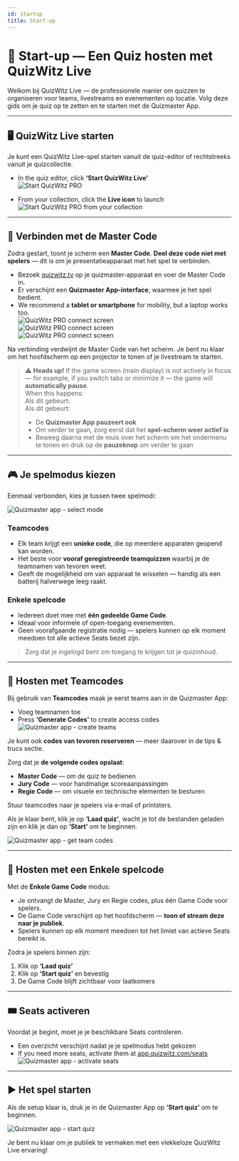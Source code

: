 ```yaml
---
id: startup
title: Start-up
---
```


# 🚀 Start-up — Een Quiz hosten met QuizWitz Live

Welkom bij QuizWitz Live — de professionele manier om quizzen te organiseren voor teams, livestreams en evenementen op locatie. Volg deze gids om je quiz op te zetten en te starten met de Quizmaster App.

---

## 🖥️ QuizWitz Live starten

Je kunt een QuizWitz Live-spel starten vanuit de quiz-editor of rechtstreeks vanuit je quizcollectie.

- In the quiz editor, click **‘Start QuizWitz Live’**\
  ![Start QuizWitz PRO](/images/start-quizwitz-pro.png)

- From your collection, click the **Live icon** to launch\
  ![Start QuizWitz PRO from your collection](/images/start-quizwitz-live.png)

---

## 🔐 Verbinden met de Master Code

Zodra gestart, toont je scherm een **Master Code**. **Deel deze code niet met spelers** — dit is om je presentatieapparaat met het spel te verbinden.

- Bezoek [quizwitz.tv](https://quizwitz.tv) op je quizmaster-apparaat en voer de Master Code in.
- Er verschijnt een **Quizmaster App-interface**, waarmee je het spel bedient.
- We recommend a **tablet or smartphone** for mobility, but a laptop works too.\
  ![QuizWitz PRO connect screen](/images/quizwitz-pro-connect-token.png)\
  ![QuizWitz PRO connect screen](/images/quizwitz-pro-connect-token.png)\
  ![QuizWitz PRO connect screen](/images/quizwitz-pro-connect-token.png)

Na verbinding verdwijnt de Master Code van het scherm. Je bent nu klaar om het hoofdscherm op een projector te tonen of je livestream te starten.

> ⚠️ **Heads up!** If the game screen (main display) is not actively in focus — for example, if you switch tabs or minimize it — the game will **automatically pause**.\
> When this happens:\
> Als dit gebeurt:\
> Als dit gebeurt:
>
> - De **Quizmaster App pauzeert ook**
> - Om verder te gaan, zorg eerst dat het **spel-scherm weer actief is**
> - Beweeg daarna met de muis over het scherm om het ondermenu te tonen en druk op de **pauzeknop** om verder te gaan

---

## 🎮 Je spelmodus kiezen

Eenmaal verbonden, kies je tussen twee spelmodi:

![Quizmaster app - select mode](/images/quizmaster-app-select-mode.png)

### Teamcodes

- Elk team krijgt een **unieke code**, die op meerdere apparaten geopend kan worden.
- Het beste voor **vooraf geregistreerde teamquizzen** waarbij je de teamnamen van tevoren weet.
- Geeft de mogelijkheid om van apparaat te wisselen — handig als een batterij halverwege leeg raakt.

### Enkele spelcode

- Iedereen doet mee met **één gedeelde Game Code**.
- Ideaal voor informele of open-toegang evenementen.
- Geen voorafgaande registratie nodig — spelers kunnen op elk moment meedoen tot alle actieve Seats bezet zijn.

> Zorg dat je ingelogd bent om toegang te krijgen tot je quizinhoud.

---

## 👥 Hosten met Teamcodes

Bij gebruik van **Teamcodes** maak je eerst teams aan in de Quizmaster App:

- Voeg teamnamen toe
- Press **‘Generate Codes’** to create access codes\
  ![Quizmaster app - create teams](/images/quizmaster-app-create-teams.png)

Je kunt ook **codes van tevoren reserveren** — meer daarover in de tips & trucs sectie.

Zorg dat je **de volgende codes opslaat**:

- **Master Code** — om de quiz te bedienen
- **Jury Code** — voor handmatige scoreaanpassingen
- **Regie Code** — om visuele en technische elementen te besturen

Stuur teamcodes naar je spelers via e-mail of printsters.

Als je klaar bent, klik je op **‘Laad quiz’**, wacht je tot de bestanden geladen zijn en klik je dan op **‘Start’** om te beginnen.

![Quizmaster app - get team codes](/images/quizmaster-app-create-teams2.png)

---

## 👤 Hosten met een Enkele spelcode

Met de **Enkele Game Code** modus:

- Je ontvangt de Master, Jury en Regie codes, plus één Game Code voor spelers.
- De Game Code verschijnt op het hoofdscherm — **toon of stream deze naar je publiek**.
- Spelers kunnen op elk moment meedoen tot het limiet van actieve Seats bereikt is.

Zodra je spelers binnen zijn:

1. Klik op **‘Laad quiz’**
2. Klik op **‘Start quiz’** en bevestig
3. De Game Code blijft zichtbaar voor laatkomers

---

## 🎟️ Seats activeren

Voordat je begint, moet je je beschikbare Seats controleren.

- Een overzicht verschijnt nadat je je spelmodus hebt gekozen
- If you need more seats, activate them at [app.quizwitz.com/seats](https://app.quizwitz.com/seats)\
  ![Quizmaster app - activate seats](/images/quizmaster-app-seats.png)

---

## ▶️ Het spel starten

Als de setup klaar is, druk je in de Quizmaster App op **‘Start quiz’** om te beginnen.

![Quizmaster app - start quiz](/images/quizmaster-app-start-quiz.png)

Je bent nu klaar om je publiek te vermaken met een vlekkeloze QuizWitz Live ervaring!
